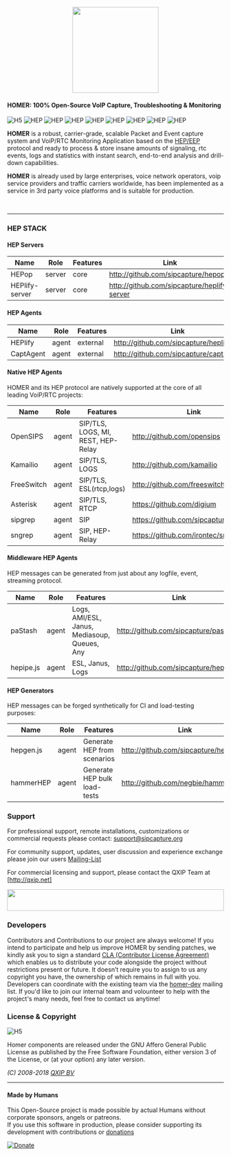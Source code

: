 <p>
  <center>
    <img src="https://user-images.githubusercontent.com/1423657/39084356-c723a81e-4574-11e8-963c-d11717789fa3.png" width=200/>
  </center>
</p>

#### HOMER: 100% Open-Source VoIP Capture, Troubleshooting & Monitoring


![H5](https://img.shields.io/badge/HOMER-7-red.svg)
![HEP](https://img.shields.io/badge/proto-hep_eep-blue.svg)
![HEP](https://img.shields.io/badge/proto-sip-brightgreen.svg)
![HEP](https://img.shields.io/badge/proto-rtcp-brightgreen.svg)
![HEP](https://img.shields.io/badge/proto-rtcp_xr-brightgreen.svg)
![HEP](https://img.shields.io/badge/proto-rtp_stats-brightgreen.svg)
![HEP](https://img.shields.io/badge/text-QoS-green.svg)
![HEP](https://img.shields.io/badge/text-syslog-green.svg)
![HEP](https://img.shields.io/badge/text-CDRs-green.svg)



**HOMER** is a robust, carrier-grade, scalable Packet and Event capture system and VoiP/RTC Monitoring Application based on the [HEP/EEP](http://github.com/sipcapture/hep) protocol and ready to process & store insane amounts of signaling, rtc events, logs and statistics with instant search, end-to-end analysis and drill-down capabilities.

**HOMER** is already used by large enterprises, voice network operators, voip service providers and traffic carriers worldwide, has been implemented as a service in 3rd party voice platforms and is suitable for production. 

<br/>

--------
### HEP STACK
#### HEP Servers

| Name          | Role   | Features | Link |
|---------------|--------|----------|------|
| HEPop         | server | core     | http://github.com/sipcapture/hepop |
| HEPlify-server| server | core     | http://github.com/sipcapture/heplify-server |

#### HEP Agents
| Name          | Role   | Features | Link |
|---------------|--------|----------|------|
| HEPlify       | agent  | external | http://github.com/sipcapture/heplify |
| CaptAgent     | agent  | external | http://github.com/sipcapture/captagent |

#### Native HEP Agents
HOMER and its HEP protocol are natively supported at the core of all leading VoiP/RTC projects:

| Name          | Role   | Features | Link |
|---------------|--------|----------|------|
| OpenSIPS      | agent  | SIP/TLS, LOGS, MI, REST, HEP-Relay | http://github.com/opensips |
| Kamailio      | agent  | SIP/TLS, LOGS | http://github.com/kamailio |
| FreeSwitch    | agent  | SIP/TLS, ESL(rtcp,logs) | http://github.com/freeswitch |
| Asterisk      | agent  | SIP/TLS, RTCP | https://github.com/digium |
| sipgrep       | agent  | SIP  | https://github.com/sipcapture/sipgrep |
| sngrep        | agent  | SIP, HEP-Relay | https://github.com/irontec/sngrep |

#### Middleware HEP Agents
HEP messages can be generated from just about any logfile, event, streaming protocol.

| Name          | Role   | Features | Link |
|---------------|--------|----------|------|
| paStash       | agent  | Logs, AMI/ESL, Janus, Mediasoup, Queues, Any | http://github.com/sipcapture/pastash |
| hepipe.js     | agent  | ESL, Janus, Logs | http://github.com/sipcapture/hepipe.js |

#### HEP Generators
HEP messages can be forged synthetically for CI and load-testing purposes:

| Name          | Role   | Features | Link |
|---------------|--------|----------|------|
| hepgen.js     | agent  | Generate HEP from scenarios | http://github.com/sipcapture/hepgen.js |
| hammerHEP     | agent  | Generate HEP bulk load-tests | http://github.com/negbie/hammerHEP |


### Support
For professional support, remote installations, customizations or commercial requests please contact: support@sipcapture.org

For community support, updates, user discussion and experience exchange please join our users   [Mailing-List](https://groups.google.com/forum/#!forum/homer-discuss)

For commercial licensing and support, please contact the QXIP Team at [http://qxip.net]

<img src="http://i.imgur.com/9AN08au.gif" width=100% height=50 >



### Developers
Contributors and Contributions to our project are always welcome! If you intend to participate and help us improve HOMER by sending patches, we kindly ask you to sign a standard [CLA (Contributor License Agreement)](http://cla.qxip.net) which enables us to distribute your code alongside the project without restrictions present or future. It doesn’t require you to assign to us any copyright you have, the ownership of which remains in full with you. Developers can coordinate with the existing team via the [homer-dev](http://groups.google.com/group/homer-dev) mailing list. If you'd like to join our internal team and volounteer to help with the project's many needs, feel free to contact us anytime!


### License & Copyright

![H5](https://img.shields.io/badge/license-GNU_AGPL_v3-blue.svg)

Homer components are released under the GNU Affero General Public License as published by the Free Software Foundation, either version 3 of the License, or (at your option) any later version.

*(C) 2008-2018 [QXIP BV](http://qxip.net)*

----------

#### Made by Humans
This Open-Source project is made possible by actual Humans without corporate sponsors, angels or patreons.<br>
If you use this software in production, please consider supporting its development with contributions or [donations](https://www.paypal.com/cgi-bin/webscr?cmd=_donations&business=donation%40sipcapture%2eorg&lc=US&item_name=SIPCAPTURE&no_note=0&currency_code=EUR&bn=PP%2dDonationsBF%3abtn_donateCC_LG%2egif%3aNonHostedGuest)

[![Donate](https://www.paypalobjects.com/en_US/i/btn/btn_donateCC_LG.gif)](https://www.paypal.com/cgi-bin/webscr?cmd=_donations&business=donation%40sipcapture%2eorg&lc=US&item_name=SIPCAPTURE&no_note=0&currency_code=EUR&bn=PP%2dDonationsBF%3abtn_donateCC_LG%2egif%3aNonHostedGuest) 

